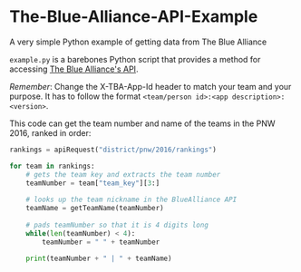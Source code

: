 # The-Blue-Alliance-API-Example
A very simple Python example of getting data from The Blue Alliance

`example.py` is a barebones Python script that provides a method for accessing [The Blue Alliance's API][tba-api-docs].

*Remember*: Change the X-TBA-App-Id header to match your team and your purpose. It has to follow the format `<team/person id>:<app description>:<version>`.

This code can get the team number and name of the teams in the PNW 2016, ranked in order:

```python
rankings = apiRequest("district/pnw/2016/rankings")

for team in rankings:
	# gets the team key and extracts the team number
	teamNumber = team["team_key"][3:]
	
	# looks up the team nickname in the BlueAlliance API
	teamName = getTeamName(teamNumber)
	
	# pads teamNumber so that it is 4 digits long
	while(len(teamNumber) < 4):
		teamNumber = " " + teamNumber
	
	print(teamNumber + " | " + teamName)
```

[tba-api-docs]: https://www.thebluealliance.com/apidocs